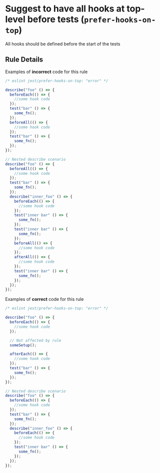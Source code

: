 # Suggest to have all hooks at top-level before tests (`prefer-hooks-on-top`)

All hooks should be defined before the start of the tests

## Rule Details

Examples of **incorrect** code for this rule

```js
/* eslint jest/prefer-hooks-on-top: "error" */

describe("foo" () => {
  beforeEach(() => {
    //some hook code
  });
  test("bar" () => {
    some_fn();
  });
  beforeAll(() => {
    //some hook code
  });
  test("bar" () => {
    some_fn();
  });
});

// Nested describe scenario
describe("foo" () => {
  beforeAll(() => {
    //some hook code
  });
  test("bar" () => {
    some_fn();
  });
  describe("inner_foo" () => {
    beforeEach(() => {
      //some hook code
    });
    test("inner bar" () => {
      some_fn();
    });
    test("inner bar" () => {
      some_fn();
    });
    beforeAll(() => {
      //some hook code
    });
    afterAll(() => {
      //some hook code
    });
    test("inner bar" () => {
      some_fn();
    });
  });
});
```

Examples of **correct** code for this rule

```js
/* eslint jest/prefer-hooks-on-top: "error" */

describe("foo" () => {
  beforeEach(() => {
    //some hook code
  });

  // Not affected by rule
  someSetup();

  afterEach(() => {
    //some hook code
  });
  test("bar" () => {
    some_fn();
  });
});

// Nested describe scenario
describe("foo" () => {
  beforeEach(() => {
    //some hook code
  });
  test("bar" () => {
    some_fn();
  });
  describe("inner_foo" () => {
    beforeEach(() => {
      //some hook code
    });
    test("inner bar" () => {
      some_fn();
    });
  });
});
```
